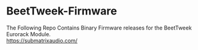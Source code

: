# BeetTweek-Firmware

The Following Repo Contains Binary Firmware releases for the BeetTweek Eurorack Module.  
https://submatrixaudio.com/
